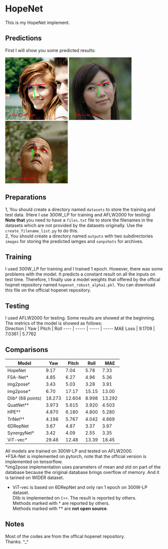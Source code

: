 # HopeNet
This is my HopeNet implement.  
## Predictions
First I will show you some predicted results:  

<img src="https://github.com/Younai2021/HopeNet/blob/main/demo/image00082.jpg" width="200"  /> <img src="https://github.com/Younai2021/HopeNet/blob/main/demo/image00202.jpg" width="200"  />
<img src="https://github.com/Younai2021/HopeNet/blob/main/demo/image00514.jpg" width="200"  />
## Preparations
1, You should create a directory named `datasets` to store the training and test data. (Here I use 300W_LP for training and AFLW2000 for testing)   
__Note that__ you need to have a `files.txt` file to store the filenames in the datasets which are not provided by the datasets originally. Use the `create_filename_list.py` to do this.  
2, You should create a directory named `outputs` with two subdirectories `images` for storing the predicted iamges and `sanpshots` for archives.
## Training
I used 300W_LP for training and I trained 1 epoch. However, there was some problems with the model. It predicts a constant result on all the inputs on test time. Therefore, I finally use a model weights that offered by the offical hopnet repository named `hopenet_robust_alpha1.pkl`. You can download this file on the official hopenet repository.

## Testing
I used AFLW2000 for testing. Some results are showed at the beginning.  
The metrics of the model is showed as follows:  
Direction | Yaw | Pitch | Roll
---- | -----  | ----- | -----
MAE Loss | 9.1709 | 7.0361 | 5.7762


## Comparisons
Model | Yaw | Pitch | Roll | MAE 
----|---- | -----  | ----- | -----
HopeNet | 9.17 | 7.04 | 5.78 | 7.33
FSA-Net* | 4.85 | 6.27 | 4.96 | 5.36
img2pose† | 3.43 | 5.03 | 3.28 | 3.91 
img2pose* | 6.70 | 17.17 | 15.15 | 13.00
Dlib† (68 points) | 18.273 | 12.604 | 8.998 | 13.292
QuatNet†† | 3.973 | 5.615 | 3.920 | 4.503
HPE†† | 4.870 | 6.180 | 4.800 | 5.280
TriNet†† | 4.198 | 5.767 | 4.042 | 4.669
6DRepNet | 3.67 | 4.87 | 3.37 | 3.97
SynergyNet† | 3.42 | 4.09 | 2.55 | 3.35
ViT-vec* | 29.48 | 12.48 | 13.39 | 18.45  

All models are trained on 300W-LP and tested on AFLW2000.  
*FSA-Net is implemented on pytorch, note that the official version is implemented on tensorflow.  
*img2pose implementation uses parameters of mean and std on part of the database because the original database brings overflow of memory. And it is tarined on WIDER dataset.  
* ViT-vec is based on 6DRepNet and only ran 1 epoch on 300W-LP dataset.  
Dlib is implemented on `C++`. The result is reported by others.  
Methods marked with † are reported by others.  
Methods marked with †† are __not open source__.

## Notes
Most of the codes are from the offical hopenet repository.  
Thanks. ^_^
